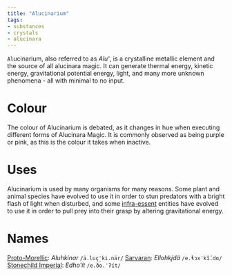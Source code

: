 ```yaml
---
title: "Alucinarium"
tags:
- substances
- crystals
- alucinara
---
```

`Al`ucinarium, also referred to as *Alu'*, is a crystalline metallic element and the source of all alucinara magic. It can generate thermal energy, kinetic energy, gravitational potential energy, light, and many more unknown phenomena - all with minimal to no input.

# Colour
The colour of Alucinarium is debated, as it changes in hue when executing different forms of Alucinara Magic. It is commonly observed as being purple or pink, as this is the colour it takes when inactive.

# Uses
Alucinarium is used by many organisms for many reasons. Some plant and animal species have evolved to use it in order to stun predators with a bright flash of light when disturbed, and some [infra-essent](alucinara/realms/infra-essence.md) entities have evolved to use it in order to pull prey into their grasp by altering gravitational energy.

# Names
[Proto-Morellic](languages/morellic/proto-morellic.md): *Aluhkinar* `/ä.luç̠ˈki.när/`
[Sarvaran](languages/morellic/sarvaran/sarvaran.md): *Ellohkį́dä* `/e.ɬɔxˈkĩ́.dɑ/`
[Stonechild Imperial](languages/morellic/sarvaran/stonechild-imperial/stonehild-imperial.md): *Edho'ít* `/e.ðo.ˈʔít/`